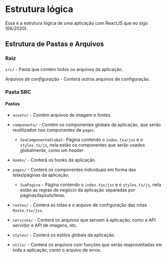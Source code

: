 # Estrutura lógica

Essa é a estrutura lógica de uma aplicação com ReactJS que eu sigo (06/2020).

## Estrutura de Pastas e Arquivos

### Raíz

`src/` - Pasta que contém todos os arquivos da aplicação.

_Arquivos de configuração_ - Conterá outros arquivos de configuração.

### Pasta SRC

#### Pastas

* `assets/` - Contém arquivos de imagem e fontes.

* `components/` - Contém os componentes globais da aplicação, que serão reutilizados nos componentes de `pages`.

  * `SeuComponenteGlobal`- Página contendo o `index.tsx/jsx` e o `styles.ts/js`, nela estão os componentes que serão usados globalmente, como um _header_.

* `hooks/` - Conterá os hooks da aplicação.

* `pages/` - Conterá os componentes individuais em forma das telas/páginas da aplicação.

  * `SuaPagina` - Página contendo o `index.tsx/jsx` e o `styles.ts/js`, nela estão as regras de negócio da aplicação separadas por páginas/layouts/telas.

* `routes/` - Conterá as rotas e o arquivo de configuração das rotas `Route.tsx/jsx`.

* `services/` - Conterá os arquivos que servem à aplicação, como a API servidor e API de imagens, etc.

* `styles/` - Conterá os estilos globais da aplicação.

* `utils/` - Conterá os arquivos com funções que serão reaproveitadas em toda a aplicação, como o arquivo de erros.
